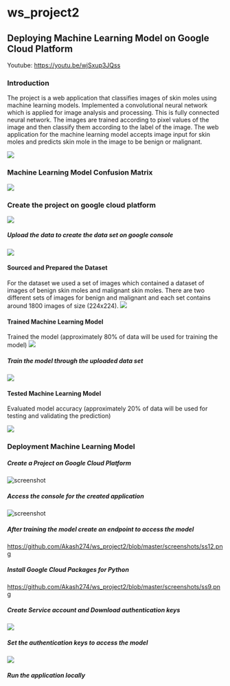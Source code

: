 # ws_project2

## Deploying Machine Learning Model on Google Cloud Platform

Youtube: https://youtu.be/wjSxup3JQss

### Introduction

The project is a web application that classifies images of skin moles using machine learning models.
Implemented a convolutional neural network which is applied for image analysis and processing.
This is fully connected neural network. The images are trained according to pixel values of the image and then classify them according to the label of the image.
The web application for the machine learning model accepts image input for skin moles and predicts skin mole in the image to be benign or malignant. 

![](https://github.com/Akash274/ws_project2/blob/master/screenshots/application.png)
### Machine Learning Model Confusion Matrix
![](https://github.com/Akash274/ws_project2/blob/master/screenshots/model_conf_matrix.png)
### Create the project on google cloud platform
![](https://github.com/Akash274/ws_project2/blob/master/screenshots/ss2.png)

##### Upload the data to create the data set on google console
![](https://github.com/Akash274/ws_project2/blob/master/screenshots/ss4.png)

#### Sourced and Prepared the Dataset
For the dataset we used a set of images which contained a dataset of images of benign skin moles and malignant skin moles. 
There are two different sets of images for benign and malignant and each set contains around 1800 images of size (224x224). 
![](https://github.com/Akash274/ws_project2/blob/master/screenshots/ss5.png)
#### Trained Machine Learning Model
 Trained the model (approximately 80% of data will be used for training the model)
![](https://github.com/Akash274/ws_project2/blob/master/screenshots/model_score.png)

##### Train the model through the uploaded data set
![](https://github.com/Akash274/ws_project2/blob/master/screenshots/ss10.png)

#### Tested Machine Learning Model
Evaluated model accuracy (approximately 20% of data will be used for testing and validating the prediction)

![](https://github.com/Akash274/ws_project2/blob/master/screenshots/model_score.png)



### Deployment Machine Learning Model


##### Create a Project on Google Cloud Platform
![screenshot](screenshots/ss12.png)
##### Access the console for the created application
![screenshot](screenshots/ss9.png)

##### After training the model create an endpoint to access the model

https://github.com/Akash274/ws_project2/blob/master/screenshots/ss12.png

##### Install Google Cloud Packages for Python
https://github.com/Akash274/ws_project2/blob/master/screenshots/ss9.png

##### Create Service account and Download authentication keys

![](https://github.com/Akash274/ws_project2/blob/master/screenshots/ss7.png)
##### Set the authentication keys to access the model
![](https://github.com/Akash274/ws_project2/blob/master/screenshots/ss8.png)

##### Run the application locally
